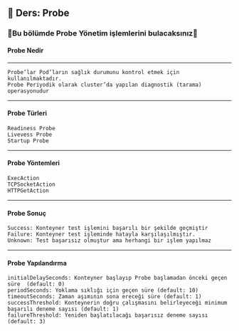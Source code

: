 ## 🧑 Ders: Probe

### 📗Bu bölümde Probe Yönetim işlemlerini bulacaksınız📗

#### Probe Nedir
***
```
Probe’lar Pod’ların sağlık durumunu kontrol etmek için kullanılmaktadır. 
Probe Periyodik olarak cluster’da yapılan diagnostik (tarama) operasyonudur
```
***
#### Probe Türleri
```
Readiness Probe
Livevess Probe
Startup Probe
```
***
#### Probe Yöntemleri
```
ExecAction
TCPSocketAction
HTTPGetAction
```
***
#### Probe Sonuç
```
Success: Konteyner test işlemini başarılı bir şekilde geçmiştir
Failure: Konteyner test işleminde hatayla karşılaşılmıştır.
Unknown: Test başarısız olmuştur ama herhangi bir işlem yapılmaz
```
***
#### Probe Yapılandırma
```
initialDelaySeconds: Konteyner başlayıp Probe başlamadan önceki geçen süre  (default: 0)
periodSeconds: Yoklama sıklığı için geçen süre (default: 10)
timeoutSeconds: Zaman aşımının sona ereceği süre (default: 1)
successThreshold: Konteynerin doğru çalışmasını belirleyeceği minimum başarılı deneme sayısı (default: 1)
failureThreshold: Yeniden başlatılacağı başarısız deneme sayısı (default: 3)
```

